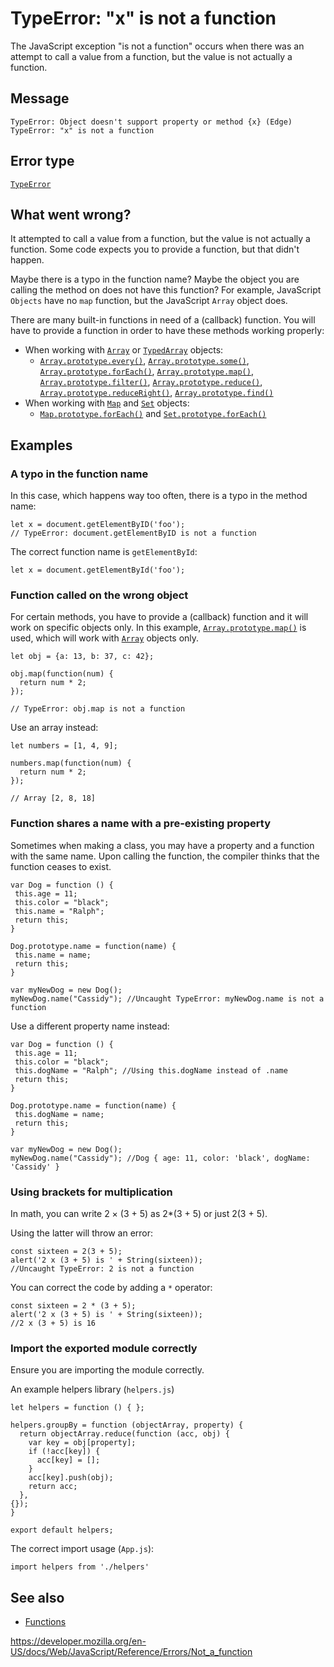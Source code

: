 # TypeError: "x" is not a function

The JavaScript exception "is not a function" occurs when there was an attempt to call a value from a function, but the value is not actually a function.

## Message

    TypeError: Object doesn't support property or method {x} (Edge)
    TypeError: "x" is not a function

## Error type

[`TypeError`](../global_objects/typeerror)

## What went wrong?

It attempted to call a value from a function, but the value is not actually a function. Some code expects you to provide a function, but that didn't happen.

Maybe there is a typo in the function name? Maybe the object you are calling the method on does not have this function? For example, JavaScript `Objects` have no `map` function, but the JavaScript `Array` object does.

There are many built-in functions in need of a (callback) function. You will have to provide a function in order to have these methods working properly:

-   When working with [`Array`](../global_objects/array) or [`TypedArray`](../global_objects/typedarray) objects:
    -   [`Array.prototype.every()`](../global_objects/array/every), [`Array.prototype.some()`](../global_objects/array/some), [`Array.prototype.forEach()`](../global_objects/array/foreach), [`Array.prototype.map()`](../global_objects/array/map), [`Array.prototype.filter()`](../global_objects/array/filter), [`Array.prototype.reduce()`](../global_objects/array/reduce), [`Array.prototype.reduceRight()`](../global_objects/array/reduceright), [`Array.prototype.find()`](../global_objects/array/find)
-   When working with [`Map`](../global_objects/map) and [`Set`](../global_objects/set) objects:
    -   [`Map.prototype.forEach()`](../global_objects/map/foreach) and [`Set.prototype.forEach()`](../global_objects/set/foreach)

## Examples

### A typo in the function name

In this case, which happens way too often, there is a typo in the method name:

    let x = document.getElementByID('foo');
    // TypeError: document.getElementByID is not a function

The correct function name is `getElementById`:

    let x = document.getElementById('foo');

### Function called on the wrong object

For certain methods, you have to provide a (callback) function and it will work on specific objects only. In this example, [`Array.prototype.map()`](../global_objects/array/map) is used, which will work with [`Array`](../global_objects/array) objects only.

    let obj = {a: 13, b: 37, c: 42};

    obj.map(function(num) {
      return num * 2;
    });

    // TypeError: obj.map is not a function

Use an array instead:

    let numbers = [1, 4, 9];

    numbers.map(function(num) {
      return num * 2;
    });

    // Array [2, 8, 18]

### Function shares a name with a pre-existing property

Sometimes when making a class, you may have a property and a function with the same name. Upon calling the function, the compiler thinks that the function ceases to exist.

    var Dog = function () {
     this.age = 11;
     this.color = "black";
     this.name = "Ralph";
     return this;
    }

    Dog.prototype.name = function(name) {
     this.name = name;
     return this;
    }

    var myNewDog = new Dog();
    myNewDog.name("Cassidy"); //Uncaught TypeError: myNewDog.name is not a function

Use a different property name instead:

    var Dog = function () {
     this.age = 11;
     this.color = "black";
     this.dogName = "Ralph"; //Using this.dogName instead of .name
     return this;
    }

    Dog.prototype.name = function(name) {
     this.dogName = name;
     return this;
    }

    var myNewDog = new Dog();
    myNewDog.name("Cassidy"); //Dog { age: 11, color: 'black', dogName: 'Cassidy' }

### Using brackets for multiplication

In math, you can write 2 × (3 + 5) as 2\*(3 + 5) or just 2(3 + 5).

Using the latter will throw an error:

    const sixteen = 2(3 + 5);
    alert('2 x (3 + 5) is ' + String(sixteen));
    //Uncaught TypeError: 2 is not a function

You can correct the code by adding a `*` operator:

    const sixteen = 2 * (3 + 5);
    alert('2 x (3 + 5) is ' + String(sixteen));
    //2 x (3 + 5) is 16

### Import the exported module correctly

Ensure you are importing the module correctly.

An example helpers library (`helpers.js`)

    let helpers = function () { };

    helpers.groupBy = function (objectArray, property) {
      return objectArray.reduce(function (acc, obj) {
        var key = obj[property];
        if (!acc[key]) {
          acc[key] = [];
        }
        acc[key].push(obj);
        return acc;
      },
    {});
    }

    export default helpers;

The correct import usage (`App.js`):

    import helpers from './helpers'

## See also

-   [Functions](../functions)

<a href="https://developer.mozilla.org/en-US/docs/Web/JavaScript/Reference/Errors/Not_a_function" class="_attribution-link">https://developer.mozilla.org/en-US/docs/Web/JavaScript/Reference/Errors/Not_a_function</a>
